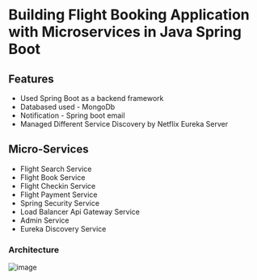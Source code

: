 
# Building Flight Booking Application with Microservices in Java Spring Boot

## Features

- Used Spring Boot as a backend framework
- Databased used - MongoDb
- Notification - Spring boot email
- Managed Different Service Discovery by Netflix Eureka Server


## Micro-Services

- Flight Search Service
- Flight Book Service
- Flight Checkin Service
- Flight Payment Service
- Spring Security Service
- Load Balancer Api Gateway Service
- Admin Service
- Eureka Discovery Service

### Architecture

![image](https://github.com/Poojanp-311/Flight-Booking-System-CaseStudy/assets/71166838/927dab2a-6485-4ed8-bff5-2555d91b3a9e)

